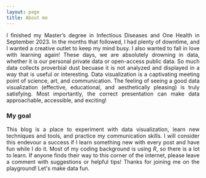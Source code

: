```yaml
---
layout: page
title: About me
---
```


<div align = "justify">I finished my Master’s degree in Infectious Diseases and One Health in September 2023. In the months that followed, I had plenty of downtime, and I wanted a creative outlet to keep my mind busy. I also wanted to fall in love with learning again! These days, we are absolutely drowning in data, whether it is our personal private data or open-access public data. So much data collects proverbial dust becuase it is not analyzed and displayed in a way that is useful or interesting. Data visualization is a captivating meeting point of science, art, and communication. The feeling of seeing a good data visualization (effective, educational, and aesthetically pleasing) is truly satisfying. Most importantly, the correct presentation can make data approachable, accessible, and exciting!</div>

### My goal

<div align="justify">This blog is a place to experiment with data visualization, learn new techniques and tools, and practice my communication skills. I will consider this endevour a success if I learn something new with every post and have fun while I do it. Most of my coding background is using <i>R</i>, so there is a lot to learn. If anyone finds their way to this corner of the internet, please leave a comment with suggestions or helpful tips! Thanks for joining me on the playground! Let's make data fun.</div>
